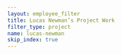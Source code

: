 ```yaml
---
layout: employee_filter
title: Lucas Newman’s Project Work
filter_type: project
name: lucas-newman
skip_index: true
---
```

